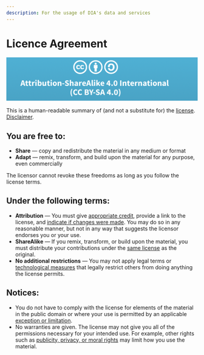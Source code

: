 ```yaml
---
description: For the usage of DIA's data and services
---
```


# Licence Agreement

![Attribution-ShareAlike 4.0 International \(CC BY-SA 4.0\)](.gitbook/assets/bildschirmfoto-2020-03-03-um-10.54.30.png)

This is a human-readable summary of \(and not a substitute for\) the [license](https://creativecommons.org/licenses/by-sa/4.0/legalcode). [Disclaimer](https://creativecommons.org/licenses/by-sa/4.0/#).

## You are free to:

* **Share** — copy and redistribute the material in any medium or format
* **Adapt** — remix, transform, and build upon the material for any purpose, even commercially

The licensor cannot revoke these freedoms as long as you follow the license terms.

## Under the following terms:

* **Attribution** — You must give [appropriate credit](https://creativecommons.org/licenses/by-sa/4.0/#), provide a link to the license, and [indicate if changes were made](https://creativecommons.org/licenses/by-sa/4.0/#). You may do so in any reasonable manner, but not in any way that suggests the licensor endorses you or your use.
* **ShareAlike** — If you remix, transform, or build upon the material, you must distribute your contributions under the [same license](https://creativecommons.org/licenses/by-sa/4.0/#) as the original.
* **No additional restrictions** — You may not apply legal terms or [technological measures](https://creativecommons.org/licenses/by-sa/4.0/#) that legally restrict others from doing anything the license permits.

## Notices:

* You do not have to comply with the license for elements of the material in the public domain or where your use is permitted by an applicable [exception or limitation](https://creativecommons.org/licenses/by-sa/4.0/#).
* No warranties are given. The license may not give you all of the permissions necessary for your intended use. For example, other rights such as [publicity, privacy, or moral rights](https://creativecommons.org/licenses/by-sa/4.0/#) may limit how you use the material.

